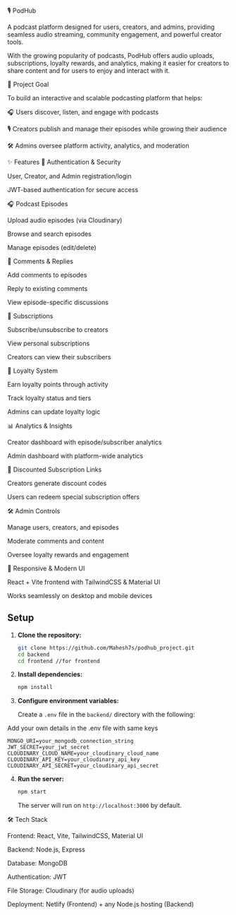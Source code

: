 🎙️ PodHub

A podcast platform designed for users, creators, and admins, providing seamless audio streaming, community engagement, and powerful creator tools.

With the growing popularity of podcasts, PodHub offers audio uploads, subscriptions, loyalty rewards, and analytics, making it easier for creators to share content and for users to enjoy and interact with it.

🚀 Project Goal

To build an interactive and scalable podcasting platform that helps:

🎧 Users discover, listen, and engage with podcasts

🎙️ Creators publish and manage their episodes while growing their audience

🛠️ Admins oversee platform activity, analytics, and moderation

✨ Features
🔐 Authentication & Security

User, Creator, and Admin registration/login

JWT-based authentication for secure access

🎧 Podcast Episodes

Upload audio episodes (via Cloudinary)

Browse and search episodes

Manage episodes (edit/delete)

💬 Comments & Replies

Add comments to episodes

Reply to existing comments

View episode-specific discussions

🔔 Subscriptions

Subscribe/unsubscribe to creators

View personal subscriptions

Creators can view their subscribers

🎁 Loyalty System

Earn loyalty points through activity

Track loyalty status and tiers

Admins can update loyalty logic

📊 Analytics & Insights

Creator dashboard with episode/subscriber analytics

Admin dashboard with platform-wide analytics

💸 Discounted Subscription Links

Creators generate discount codes

Users can redeem special subscription offers

🛠️ Admin Controls

Manage users, creators, and episodes

Moderate comments and content

Oversee loyalty rewards and engagement

🎨 Responsive & Modern UI

React + Vite frontend with TailwindCSS & Material UI

Works seamlessly on desktop and mobile devices

## Setup

1. **Clone the repository:**
   ```sh
   git clone https://github.com/Mahesh7s/podhub_project.git
   cd backend
   cd frontend //for frontend
   ```

2. **Install dependencies:**
   ```sh
   npm install
   ```

3. **Configure environment variables:**

   Create a `.env` file in the `backend/` directory with the following:

 Add your own details in the .env file with same keys

   ```
   MONGO_URI=your_mongodb_connection_string
   JWT_SECRET=your_jwt_secret
   CLOUDINARY_CLOUD_NAME=your_cloudinary_cloud_name
   CLOUDINARY_API_KEY=your_cloudinary_api_key
   CLOUDINARY_API_SECRET=your_cloudinary_api_secret
   ```

4. **Run the server:**
   ```sh
   npm start
   ```
   The server will run on `http://localhost:3000` by default.

   

🛠️ Tech Stack

Frontend: React, Vite, TailwindCSS, Material UI

Backend: Node.js, Express

Database: MongoDB

Authentication: JWT

File Storage: Cloudinary (for audio uploads)

Deployment: Netlify (Frontend) + any Node.js hosting (Backend)
